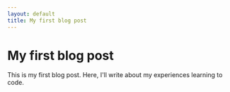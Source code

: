 ```yaml
---
layout: default
title: My first blog post
---
```


# My first blog post

This is my first blog post. Here, I'll write about my experiences learning to code.

